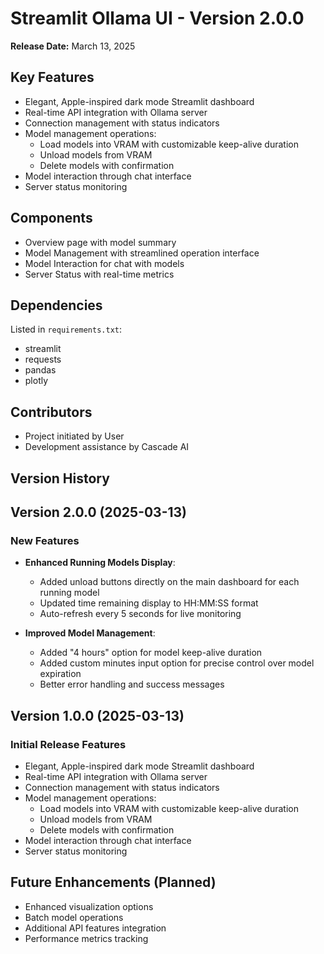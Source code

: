 # Streamlit Ollama UI - Version 2.0.0

**Release Date:** March 13, 2025

## Key Features

- Elegant, Apple-inspired dark mode Streamlit dashboard
- Real-time API integration with Ollama server
- Connection management with status indicators
- Model management operations:
  - Load models into VRAM with customizable keep-alive duration
  - Unload models from VRAM
  - Delete models with confirmation
- Model interaction through chat interface
- Server status monitoring

## Components

- Overview page with model summary
- Model Management with streamlined operation interface
- Model Interaction for chat with models
- Server Status with real-time metrics

## Dependencies

Listed in `requirements.txt`:
- streamlit
- requests
- pandas
- plotly

## Contributors

- Project initiated by User
- Development assistance by Cascade AI

## Version History

## Version 2.0.0 (2025-03-13)

### New Features
- **Enhanced Running Models Display**:
  - Added unload buttons directly on the main dashboard for each running model
  - Updated time remaining display to HH:MM:SS format
  - Auto-refresh every 5 seconds for live monitoring

- **Improved Model Management**:
  - Added "4 hours" option for model keep-alive duration
  - Added custom minutes input option for precise control over model expiration
  - Better error handling and success messages

## Version 1.0.0 (2025-03-13)

### Initial Release Features
- Elegant, Apple-inspired dark mode Streamlit dashboard
- Real-time API integration with Ollama server
- Connection management with status indicators
- Model management operations:
  - Load models into VRAM with customizable keep-alive duration
  - Unload models from VRAM
  - Delete models with confirmation
- Model interaction through chat interface
- Server status monitoring

## Future Enhancements (Planned)

- Enhanced visualization options
- Batch model operations
- Additional API features integration
- Performance metrics tracking
